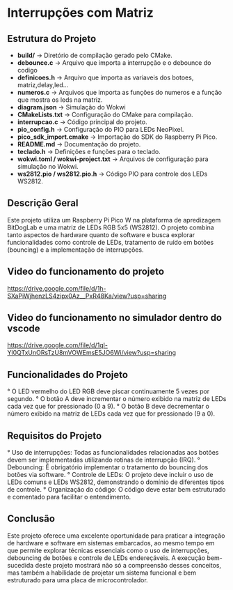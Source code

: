 # Interrupções com Matriz

## Estrutura do Projeto  
- **build/** → Diretório de compilação gerado pelo CMake.  
- **debounce.c** → Arquivo que importa a interrupção e o debounce do codigo 
- **definicoes.h** → Arquivo que importa as variaveis dos botoes, matriz,delay,led... 
- **numeros.c** → Arquivos que importa as funções do numeros e a função que mostra os leds na matriz. 
- **diagram.json** → Simulação do Wokwi 
- **CMakeLists.txt** → Configuração do CMake para compilação.  
- **interrupcao.c** → Código principal do projeto.  
- **pio_config.h** → Configuração do PIO para LEDs NeoPixel.  
- **pico_sdk_import.cmake** → Importação do SDK do Raspberry Pi Pico.  
- **README.md** → Documentação do projeto.  
- **teclado.h** → Definições e funções para o teclado.  
- **wokwi.toml / wokwi-project.txt** → Arquivos de configuração para simulação no Wokwi.  
- **ws2812.pio / ws2812.pio.h** → Código PIO para controle dos LEDs WS2812.  


## Descrição Geral

Este projeto utiliza um Raspberry Pi Pico W na plataforma de apredizagem BitDogLab e uma matriz de LEDs RGB 5x5 (WS2812). 
O projeto combina tanto aspectos de hardware quanto de software e busca explorar funcionalidades como controle de LEDs, tratamento de ruído em botões (bouncing) e a implementação de interrupções.
 

## Video do funcionamento do projeto
https://drive.google.com/file/d/1h-SXaPiWjhenzLS4zipx0Az__PxR48Ka/view?usp=sharing

## Video do funcionamento no simulador dentro do vscode 
https://drive.google.com/file/d/1ql-Yl0QTxUnORsTzU8mVOWEmsE5JO6Wi/view?usp=sharing

## Funcionalidades do Projeto
° O LED vermelho do LED RGB deve piscar continuamente 5 vezes por segundo.
° O botão A deve incrementar o número exibido na matriz de LEDs cada vez que for pressionado (0 a 9).
° O botão B deve decrementar o número exibido na matriz de LEDs cada vez que for pressionado (9 a 0).


## Requisitos do Projeto
° Uso de interrupções: Todas as funcionalidades relacionadas aos botões devem ser implementadas
utilizando rotinas de interrupção (IRQ).
° Debouncing: É obrigatório implementar o tratamento do bouncing dos botões via software.
° Controle de LEDs: O projeto deve incluir o uso de LEDs comuns e LEDs WS2812, demonstrando o
domínio de diferentes tipos de controle.
° Organização do código: O código deve estar bem estruturado e comentado para facilitar o
entendimento.

## Conclusão
Este projeto oferece uma excelente oportunidade para praticar a integração de hardware e software em sistemas embarcados, ao mesmo tempo em que permite explorar técnicas essenciais como o uso de interrupções, debouncing de botões e controle de LEDs endereçáveis. A execução bem-sucedida deste projeto mostrará não só a compreensão desses conceitos, mas também a habilidade de projetar um sistema funcional e bem estruturado para uma placa de microcontrolador.
